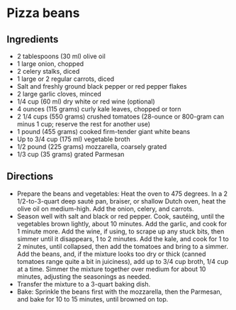 Pizza beans
===========

Ingredients
-----------

- 2 tablespoons (30 ml) olive oil
- 1 large onion, chopped
- 2 celery stalks, diced
- 1 large or 2 regular carrots, diced
- Salt and freshly ground black pepper or red pepper flakes
- 2 large garlic cloves, minced
- 1/4 cup (60 ml) dry white or red wine (optional)
- 4 ounces (115 grams) curly kale leaves, chopped or torn
- 2 1/4 cups (550 grams) crushed tomatoes (28-ounce or 800-gram can minus 1 cup; reserve the rest for another use)
- 1 pound (455 grams) cooked firm-tender giant white beans
- Up to 3/4 cup (175 ml) vegetable broth
- 1/2 pound (225 grams) mozzarella, coarsely grated
- 1/3 cup (35 grams) grated Parmesan

Directions
----------

- Prepare the beans and vegetables: Heat the oven to 475 degrees. In a 2 1/2-to-3-quart deep sauté pan, braiser, or shallow Dutch oven, heat the olive oil on medium-high. Add the onion, celery, and carrots.
- Season well with salt and black or red pepper. Cook, sautéing, until the vegetables brown lightly, about 10 minutes. Add the garlic, and cook for 1 minute more. Add the wine, if using, to scrape up any stuck bits, then simmer until it disappears, 1 to 2 minutes. Add the kale, and cook for 1 to 2 minutes, until collapsed, then add the tomatoes and bring to a simmer. Add the beans, and, if the mixture looks too dry or thick (canned tomatoes range quite a bit in juiciness), add up to 3/4 cup broth, 1/4 cup at a time. Simmer the mixture together over medium for about 10 minutes, adjusting the seasonings as needed.
- Transfer the mixture to a 3-quart baking dish.
- Bake: Sprinkle the beans first with the mozzarella, then the Parmesan, and bake for 10 to 15 minutes, until browned on top.
